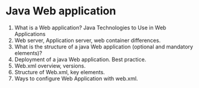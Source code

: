 # Java Web application
1.	What is a Web application? Java Technologies to Use in Web Applications
2.	Web server, Application server, web container differences.
3.	What is the structure of a java Web application (optional and mandatory elements)?
4.	Deployment of a java Web application. Best practice.
5.	Web.xml overview, versions.
6.	Structure of Web.xml, key elements.
7.	Ways to configure Web Application with web.xml.